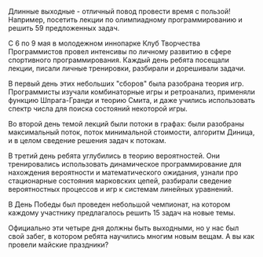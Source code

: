 Длинные выходные - отличный повод провести время с пользой! Например, посетить лекции по олимпиадному программированию и решить 59 предложенных задач.

С 6 по 9 мая в молодежном иннопарке Клуб Творчества Программистов провел интенсивы по личному развитию в сфере спортивного программирования. Каждый день ребята посещали лекции, писали личные тренировки, разбирали и дорешивали задачи.

В первый день этих небольших "сборов" была разобрана теория игр. Программисты изучали комбинаторные игры и ретроанализ, применяли функцию Шпрага-Гранди и теорию Смита, и даже учились использовать спектр числа для поиска состояний некоторой игры.

Во второй день темой лекций были потоки в графах: были разобраны максимальный поток, поток минимальной стоимости, алгоритм Диница, и в целом сведение решения задач к потокам.

В третий день ребята углубились в теорию вероятностей. Они тренировались использовать динамическое программирование для нахождения вероятности и математического ожидания, узнали про стационарные состояния марковских цепей, разбирали сведение вероятностных процессов и игр к системам линейных уравнений.

В День Победы был проведен небольшой чемпионат, на котором каждому участнику предлагалось решить 15 задач на новые темы.

Официально эти четыре дня должны быть выходными, но у нас был свой забег, в котором ребята научились многим новым вещам. А вы как провели майские праздники?